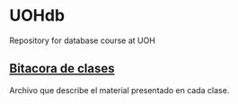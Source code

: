 # UOHdb
Repository for database course at UOH
## [Bitacora de clases](https://github.com/adigenova/uohdb/blob/main/catedra/Clases.md)
Archivo que describe el material presentado en cada clase.
